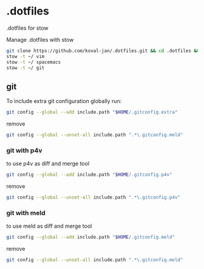 # .dotfiles
.dotfiles for stow

Manage .dotfiles with stow

```sh
git clone https://github.com/koval-jan/.dotfiles.git && cd .dotfiles && git submodule update --init
stow -t ~/ vim
stow -t ~/ spacemacs
stow -t ~/ git
```

## git

To include extra git configuration globally run: 

```sh
git config --global --add include.path "$HOME/.gitconfig.extra"
```

remove

```sh
git config --global --unset-all include.path ".*\.gitconfig.meld"
```

### git with p4v

to use p4v as diff and merge tool

```sh
git config --global --add include.path "$HOME/.gitconfig.p4v"
```

remove

```sh
git config --global --unset-all include.path ".*\.gitconfig.p4v"
```

### git with meld

to use meld as diff and merge tool

```sh
git config --global --add include.path "$HOME/.gitconfig.meld"
```

remove

```sh
git config --global --unset-all include.path ".*\.gitconfig.meld"
```

